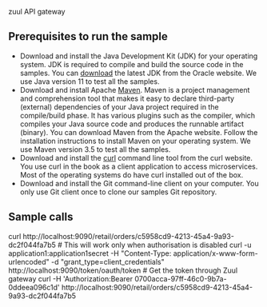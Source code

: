 zuul API gateway

## Prerequisites to run the sample

* Download and install the Java Development Kit (JDK) for your operating system. JDK is required to compile and build the source code in the samples. You can [download](http://www.oracle.com/technetwork/java/javase/downloads/index.html) the latest JDK from the Oracle website.  We use Java version 11 to test all the samples.
* Download and install Apache [Maven](https://maven.apache.org/install.html). Maven is a project management and comprehension tool that makes it easy to declare third-party (external) dependencies of your Java project required in the compile/build phase. It has various plugins such as the compiler, which compiles your Java source code and produces the runnable artifact (binary). You can download Maven from the Apache website.  Follow the installation instructions  to install Maven on your operating system. We use Maven version 3.5 to test all the samples.
* Download and install the [curl](https://curl.haxx.se/download.html) command line tool from the curl website.  You use curl in the book as a client application to access microservices. Most of the operating systems do have curl installed out of the box.
* Download and install the Git command-line client on your computer. You only use Git client once to clone our samples Git repository. 

## Sample calls

curl http://localhost:9090/retail/orders/c5958cd9-4213-45a4-9a93-dc2f044fa7b5 # This will work only when authorisation is disabled 
curl -u application1:application1secret -H "Content-Type: application/x-www-form-urlencoded" -d "grant_type=client_credentials" http://localhost:9090/token/oauth/token # Get the token through Zuul gateway
curl -H 'Authorization:Bearer 0700acca-97ff-46c0-9b7a-0ddeea096c1d' http://localhost:9090/retail/orders/c5958cd9-4213-45a4-9a93-dc2f044fa7b5 

